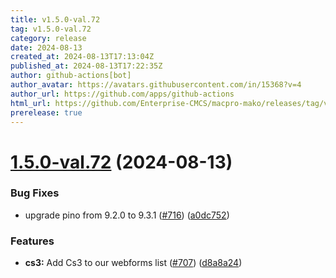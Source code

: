 ```yaml
---
title: v1.5.0-val.72
tag: v1.5.0-val.72
category: release
date: 2024-08-13
created_at: 2024-08-13T17:13:04Z
published_at: 2024-08-13T17:22:35Z
author: github-actions[bot]
author_avatar: https://avatars.githubusercontent.com/in/15368?v=4
author_url: https://github.com/apps/github-actions
html_url: https://github.com/Enterprise-CMCS/macpro-mako/releases/tag/v1.5.0-val.72
prerelease: true
---
```


# [1.5.0-val.72](https://github.com/Enterprise-CMCS/macpro-mako/compare/v1.5.0-val.71...v1.5.0-val.72) (2024-08-13)


### Bug Fixes

* upgrade pino from 9.2.0 to 9.3.1 ([#716](https://github.com/Enterprise-CMCS/macpro-mako/issues/716)) ([a0dc752](https://github.com/Enterprise-CMCS/macpro-mako/commit/a0dc752ba2729924520d65f57bcb3c9cd025dcb2))


### Features

* **cs3:** Add Cs3 to our webforms list ([#707](https://github.com/Enterprise-CMCS/macpro-mako/issues/707)) ([d8a8a24](https://github.com/Enterprise-CMCS/macpro-mako/commit/d8a8a247797f78f9df278d24c60c925c6018cb6f))




